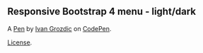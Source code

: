 Responsive Bootstrap 4 menu - light/dark
----------------------------------------


A [Pen](https://codepen.io/ig_design/pen/omQXoQ) by [Ivan Grozdic](https://codepen.io/ig_design) on [CodePen](https://codepen.io).

[License](https://codepen.io/ig_design/pen/omQXoQ/license).